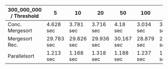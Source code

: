 | 300_000_000 / Threshold | 5          | 10         | 20         | 50         | 100        | 200        | 400        |
|-------------------------|------------|------------|------------|------------|------------|------------|------------|
| Conc. Mergesort         | 4.628 sec  | 3.781 sec  | 3.716 sec  | 4.18 sec   | 3.034 sec  | 3.557 sec  | 3.09 sec   |
| Mergesort Rec.          | 29.783 sec | 29.826 sec | 29.936 sec | 30.167 sec | 28.879 sec | 28.813 sec | 28.843 sec |
| Parallelsort            | 1.213 sec  | 1.168 sec  | 1.318 sec  | 1.188 sec  | 1.237 sec  | 1.194 sec  | 1.125 sec  |